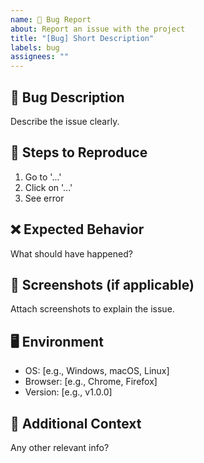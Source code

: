 ```yaml
---
name: 🐛 Bug Report
about: Report an issue with the project
title: "[Bug] Short Description"
labels: bug
assignees: ""
---
```


## 🐛 Bug Description

Describe the issue clearly.

## 🔄 Steps to Reproduce

1. Go to '...'
2. Click on '...'
3. See error

## ❌ Expected Behavior

What should have happened?

## 📸 Screenshots (if applicable)

Attach screenshots to explain the issue.

## 🖥️ Environment

- OS: [e.g., Windows, macOS, Linux]
- Browser: [e.g., Chrome, Firefox]
- Version: [e.g., v1.0.0]

## 🔗 Additional Context

Any other relevant info?
